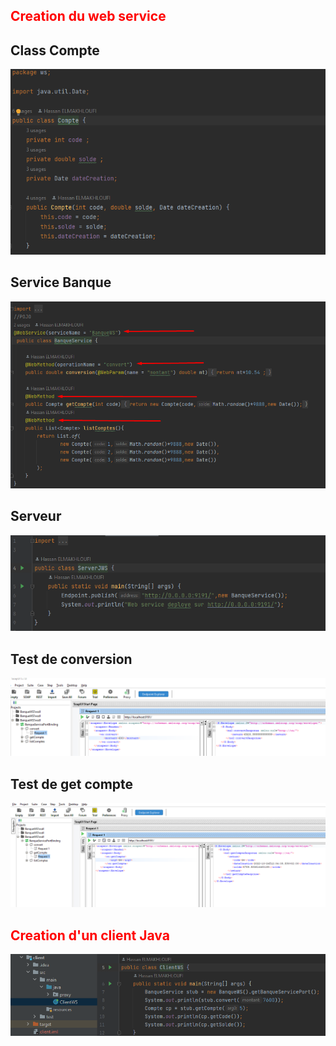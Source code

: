 

## <span style="color: red"> Creation du web service  </span>

## Class Compte 
![](screens/2.png)
## Service Banque
  ![](screens/1.png)
## Serveur 
 ![](screens/3.png)
 ## Test de conversion
![](screens/4.png)

## Test de get compte
![](screens/5.png)

## <span style="color: red"> Creation d'un client Java  </span>

![](screens/6.png)
